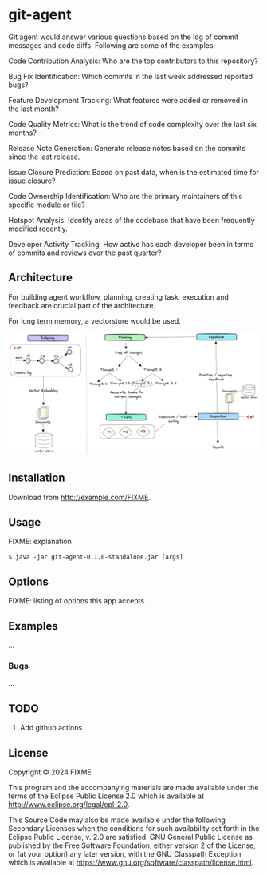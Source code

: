 # git-agent

Git agent would answer various questions based on the log of commit messages and code diffs. Following are some of the examples:

Code Contribution Analysis: Who are the top contributors to this repository?

Bug Fix Identification: Which commits in the last week addressed reported bugs?

Feature Development Tracking: What features were added or removed in the last month?

Code Quality Metrics: What is the trend of code complexity over the last six months?

Release Note Generation: Generate release notes based on the commits since the last release.

Issue Closure Prediction: Based on past data, when is the estimated time for issue closure?

Code Ownership Identification: Who are the primary maintainers of this specific module or file?

Hotspot Analysis: Identify areas of the codebase that have been frequently modified recently.

Developer Activity Tracking: How active has each developer been in terms of commits and reviews over the past quarter?

## Architecture

For building agent workflow, planning, creating task, execution and feedback are crucial part of the architecture.

For long term memory, a vectorstore would be used.

![Git agent overview](./resources/images/git_agent_overview.png)

## Installation

Download from http://example.com/FIXME.

## Usage

FIXME: explanation

    $ java -jar git-agent-0.1.0-standalone.jar [args]

## Options

FIXME: listing of options this app accepts.

## Examples

...

### Bugs

...

## TODO

1. Add github actions

## License

Copyright © 2024 FIXME

This program and the accompanying materials are made available under the
terms of the Eclipse Public License 2.0 which is available at
http://www.eclipse.org/legal/epl-2.0.

This Source Code may also be made available under the following Secondary
Licenses when the conditions for such availability set forth in the Eclipse
Public License, v. 2.0 are satisfied: GNU General Public License as published by
the Free Software Foundation, either version 2 of the License, or (at your
option) any later version, with the GNU Classpath Exception which is available
at https://www.gnu.org/software/classpath/license.html.
